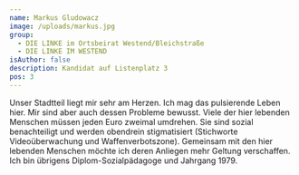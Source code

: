 ```yaml
---
name: Markus Gludowacz
image: /uploads/markus.jpg
group:
  - DIE LINKE im Ortsbeirat Westend/Bleichstraße
  - DIE LINKE IM WESTEND
isAuthor: false
description: Kandidat auf Listenplatz 3
pos: 3
---
```

Unser Stadtteil liegt mir sehr am Herzen. Ich mag das pulsierende Leben hier. Mir sind aber auch dessen Probleme bewusst. Viele der hier lebenden Menschen müssen jeden Euro zweimal umdrehen. Sie sind sozial benachteiligt und werden obendrein stigmatisiert (Stichworte Videoüberwachung und Waffenverbotszone). Gemeinsam mit den hier lebenden Menschen möchte ich deren Anliegen mehr Geltung verschaffen. Ich bin übrigens Diplom-Sozialpädagoge und Jahrgang 1979.